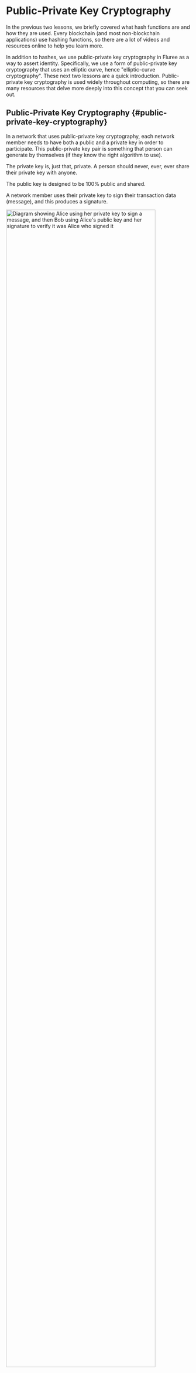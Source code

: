 # Public-Private Key Cryptography

In the previous two lessons, we briefly covered what hash functions are and how they are used. Every blockchain (and most non-blockchain applications) use hashing functions, so there are a lot of videos and resources online to help you learn more.

In addition to hashes, we use public-private key cryptography in Fluree as a way to assert identity. Specifically, we use a form of public-private key cryptography that uses an elliptic curve, hence "elliptic-curve cryptography". These next two lessons are a quick introduction. Public-private key cryptography is used widely throughout computing, so there are many resources that delve more deeply into this concept that you can seek out.

## Public-Private Key Cryptography {#public-private-key-cryptography}

In a network that uses public-private key cryptography, each network member needs to have both a public and a private key in order to participate. This public-private key pair is something that person can generate by themselves (if they know the right algorithm to use).

The private key is, just that, private. A person should never, ever, ever share their private key with anyone.

The public key is designed to be 100% public and shared.

A network member uses their private key to sign their transaction data (message), and this produces a signature.

<img
    width="90%"
    src="https://upload.wikimedia.org/wikipedia/commons/thumb/1/1e/Public_key_signing.svg/2000px-Public_key_signing.svg.png"
    alt="Diagram showing Alice using her private key to sign a message, and then Bob using Alice's public key and her signature to verify it was Alice who signed it"/>

In the above image, we see that Alice signs her message with her private key, and Bob uses Alice's public key to verify that it was, in fact, Alice who signed the original message.

If you don't have Alice's private key, it is impossible to create a signature that would appear like it was signed by Alice.

